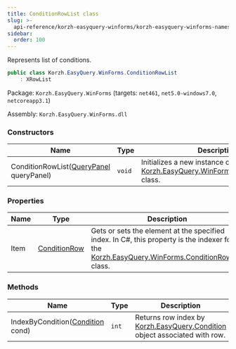 ```yaml
---
title: ConditionRowList class
slug: >-
  api-reference/korzh-easyquery-winforms/korzh-easyquery-winforms-namespace/conditionrowlist-class
sidebar:
  order: 100
---
```


Represents list of conditions.
```csharp
public class Korzh.EasyQuery.WinForms.ConditionRowList
    : XRowList

```
Package: `Korzh.EasyQuery.WinForms` (targets: `net461`, `net5.0-windows7.0`, `netcoreapp3.1`)

Assembly: `Korzh.EasyQuery.WinForms.dll`

### Constructors

| Name | Type | Description | 
| --- | --- | --- | 
| ConditionRowList([QueryPanel](///////////////easyquery/docs/api-reference/korzh-easyquery-winforms/korzh-easyquery-winforms-namespace/querypanel-class) queryPanel) | `void` | Initializes a new instance of the [Korzh.EasyQuery.WinForms.ConditionRowList](///////////////easyquery/docs/api-reference/korzh-easyquery-winforms/korzh-easyquery-winforms-namespace/conditionrowlist-class) class. | 


### Properties

| Name | Type | Description | 
| --- | --- | --- | 
| Item | [ConditionRow](///////////////easyquery/docs/api-reference/korzh-easyquery-winforms/korzh-easyquery-winforms-namespace/conditionrow-class) | Gets or sets the element at the specified index.  In C#, this property is the indexer for the [Korzh.EasyQuery.WinForms.ConditionRowList](///////////////easyquery/docs/api-reference/korzh-easyquery-winforms/korzh-easyquery-winforms-namespace/conditionrowlist-class) class. | 


### Methods

| Name | Type | Description | 
| --- | --- | --- | 
| IndexByCondition([Condition](///////////////easyquery/docs/api-reference/korzh-easyquery/korzh-easyquery-namespace/condition-class) cond) | `int` | Returns row index by [Korzh.EasyQuery.Condition](///////////////easyquery/docs/api-reference/korzh-easyquery/korzh-easyquery-namespace/condition-class) object associated with row. |
